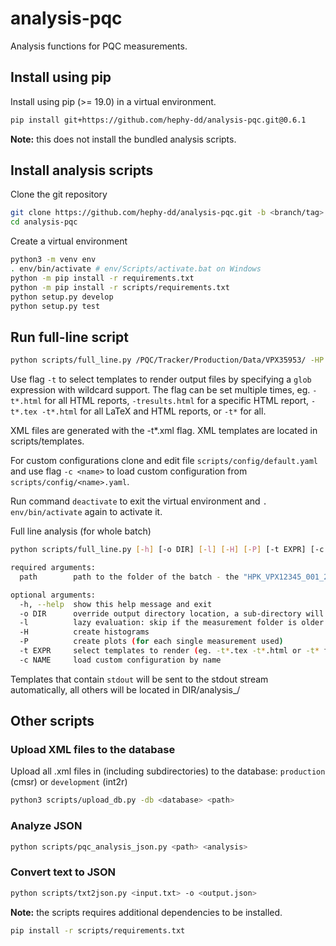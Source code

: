 # analysis-pqc

Analysis functions for PQC measurements.

## Install using pip

Install using pip (>= 19.0) in a virtual environment.

```bash
pip install git+https://github.com/hephy-dd/analysis-pqc.git@0.6.1
```

**Note:** this does not install the bundled analysis scripts.

## Install analysis scripts

Clone the git repository

```bash
git clone https://github.com/hephy-dd/analysis-pqc.git -b <branch/tag>
cd analysis-pqc
```

Create a virtual environment

```bash
python3 -m venv env
. env/bin/activate # env/Scripts/activate.bat on Windows
python -m pip install -r requirements.txt
python -m pip install -r scripts/requirements.txt
python setup.py develop
python setup.py test
```

## Run full-line script

```bash
python scripts/full_line.py /PQC/Tracker/Production/Data/VPX35953/ -HP -t*.html -o ../test-pqc
```

Use flag `-t` to select templates to render output files by specifying a `glob`
expression with wildcard support. The flag can be set multiple times,
eg. `-t*.html` for all HTML reports, `-tresults.html` for a specific HTML
report, `-t*.tex -t*.html` for all LaTeX and HTML reports, or `-t*` for all.

XML files are generated with the -t*.xml flag. XML templates are located in scripts/templates.

For custom configurations clone and edit file `scripts/config/default.yaml` and
use flag `-c <name>` to load custom configuration from
`scripts/config/<name>.yaml`.

Run command `deactivate` to exit the virtual environment and
`. env/bin/activate` again to activate it.

Full line analysis (for whole batch)

```bash
python scripts/full_line.py [-h] [-o DIR] [-l] [-H] [-P] [-t EXPR] [-c NAME] path
```
```bash
required arguments:
  path        path to the folder of the batch - the "HPK_VPX12345_001_2-S_HM_WR" folders should be in this dir

optional arguments:
  -h, --help  show this help message and exit
  -o DIR      override output directory location, a sub-directory will be created at DIR/analysis_<batch-name>/
  -l          lazy evaluation: skip if the measurement folder is older than analysis folder
  -H          create histograms
  -P          create plots (for each single measurement used)
  -t EXPR     select templates to render (eg. -t*.tex -t*.html or -t* for all)
  -c NAME     load custom configuration by name
```

Templates that contain ```stdout``` will be sent to the stdout stream automatically, all others will be located in DIR/analysis_<batch-name>/

## Other scripts

### Upload XML files to the database
Upload all .xml files in <path> (including subdirectories) to the database: `production` (cmsr) or `development` (int2r)
```bash
python3 scripts/upload_db.py -db <database> <path>
```

### Analyze JSON

```bash
python scripts/pqc_analysis_json.py <path> <analysis>
```

### Convert text to JSON
```bash
python scripts/txt2json.py <input.txt> -o <output.json>
```

**Note:** the scripts requires additional dependencies to be installed.

```bash
pip install -r scripts/requirements.txt
```
